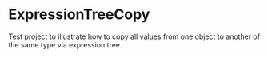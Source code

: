 ﻿# ExpressionTreeCopy

Test project to illustrate how to copy all values from one object to another of the same type via expression tree.
